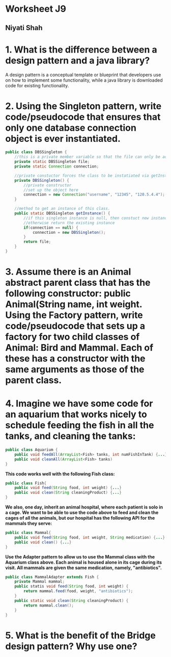 # Worksheet J9
## Niyati Shah

# 1. What is the difference between a design pattern and a java library?
A design pattern is a conceptual template or blueprint that developers use on how to implement some functionality, while a java library is downloaded code for existing functionality.

# 2. Using the Singleton pattern, write code/pseudocode that ensures that only one database connection object is ever instantiated.
```java
public class DBSSingleton {
	//this is a private member variable so that the file can only be accessed through the getInstance() method.
	private static DBSSingleton file;
	private static Connection connection;

	//private constuctor forces the class to be instatiated via getInstance method.
	private DBSSingleton() {
		//private constructor
		//set up the object here
		connection = new Connection("username", "12345", "120.5.4.4");
	}

	//method to get an instance of this class.
	public static DBSSingleton getInstance() {
		//if this singleton instance is null, then constuct new instance.
		//otherwise return the existing instance
		if(connection == null) {
			connection = new DBSSingleton();
		}
		return file;
	}
}
```

# 3. Assume there is an Animal abstract parent class that has the following constructor: public Animal(String name, int weight. Using the Factory pattern, write code/pseudocode that sets up a factory for two child classes of Animal: Bird and Mammal. Each of these has a constructor with the same arguments as those of the parent class.


# 4. Imagine we have some code for an aquarium that works nicely to schedule feeding the fish in all the tanks, and cleaning the tanks:
```java
public class Aquarium {
	public void feedAll(ArrayList<Fish> tanks, int numFishInTank) {...}
	public void cleanAll(ArrayList<Fish> tanks)
}
```
**This code works well with the following Fish class:**
```java
public class Fish{
	public void feed(String food, int weight) {...}
	public void clean(String cleaningProduct) {...}
}
```
**We also, one day, inherit an animal hospital, where each patient is solo in a cage. We want to be able to use the code above to feed and clean the cages of all the animals, but our hospital has the following API for the mammals they serve:**
```java
public class Mammal{
	public void feed(String food, int weight, String medication) {...}
	public void clean() {...}
}
```
**Use the Adapter pattern to allow us to use the Mammal class with the Aquarium class above. Each animal is housed alone in its cage during its visit. All mammals are given the same medication, namely, "antibiotics".**
```java
public class MammalAdapter extends Fish {
	private Mammal mammal;
	public statis void feed(String food, int weight) {
		return mammal.feed(food, weight, "antibiotics");
	}
	public static void clean(String cleaningProduct) {
		return mammal.clean();
	}
}
```

# 5. What is the benefit of the Bridge design pattern? Why use one?
